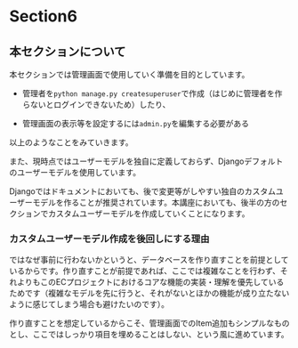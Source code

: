 # Section6


## 本セクションについて

本セクションでは管理画面で使用していく準備を目的としています。

- 管理者を`python manage.py createsuperuser`で作成（はじめに管理者を作らないとログインできないため）したり、

- 管理画面の表示等を設定するには`admin.py`を編集する必要がある

以上のようなことをみていきます。

また、現時点ではユーザーモデルを独自に定義しておらず、Djangoデフォルトのユーザーモデルを使用しています。

Djangoではドキュメントにおいても、後で変更等がしやすい独自のカスタムユーザーモデルを作ることが推奨されています。本講座においても、後半の方のセクションでカスタムユーザーモデルを作成していくことになります。

### カスタムユーザーモデル作成を後回しにする理由

ではなぜ事前に行わないかというと、データベースを作り直すことを前提としているからです。作り直すことが前提であれば、ここでは複雑なことを行わず、それよりもこのECプロジェクトにおけるコアな機能の実装・理解を優先しているためです（複雑なモデルを先に行うと、それがないとほかの機能が成り立たないように感じてしまう場合も避けたいのです）。

作り直すことを想定しているからこそ、管理画面でのItem追加もシンプルなものとし、ここではしっかり項目を埋めることはしない、という風に進めています。
